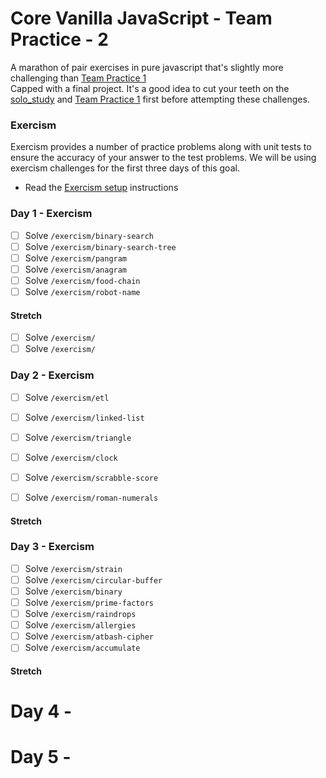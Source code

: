 # Core Vanilla JavaScript - Team Practice - 2

A marathon of pair exercises in pure javascript that's slightly more challenging than [Team Practice 1](team_practice.md)  
Capped with a final project.
It's a good idea to cut your teeth on the [solo_study](solo_study.md) and [Team Practice 1](team_practice.md) first before attempting these challenges.

### Exercism

Exercism provides a number of practice problems along with unit tests to ensure the accuracy of your answer to the test problems. We will be using exercism challenges for the first three days of this goal.

- Read the [Exercism setup](/exercism/setup.md) instructions

### Day 1 - Exercism

- [ ] Solve `/exercism/binary-search`
- [ ] Solve `/exercism/binary-search-tree`
- [ ] Solve `/exercism/pangram`
- [ ] Solve `/exercism/anagram`
- [ ] Solve `/exercism/food-chain`
- [ ] Solve `/exercism/robot-name`

#### Stretch

- [ ] Solve `/exercism/`
- [ ] Solve `/exercism/`

### Day 2 - Exercism

- [ ] Solve `/exercism/etl`
- [ ] Solve `/exercism/linked-list`
- [ ] Solve `/exercism/triangle`
- [ ] Solve `/exercism/clock`
- [ ] Solve `/exercism/scrabble-score`
- [ ] Solve `/exercism/roman-numerals`


#### Stretch



### Day 3 - Exercism

- [ ] Solve `/exercism/strain`
- [ ] Solve `/exercism/circular-buffer`
- [ ] Solve `/exercism/binary`
- [ ] Solve `/exercism/prime-factors`
- [ ] Solve `/exercism/raindrops`
- [ ] Solve `/exercism/allergies`
- [ ] Solve `/exercism/atbash-cipher`
- [ ] Solve `/exercism/accumulate`

#### Stretch


# Day 4 -

# Day 5 -
